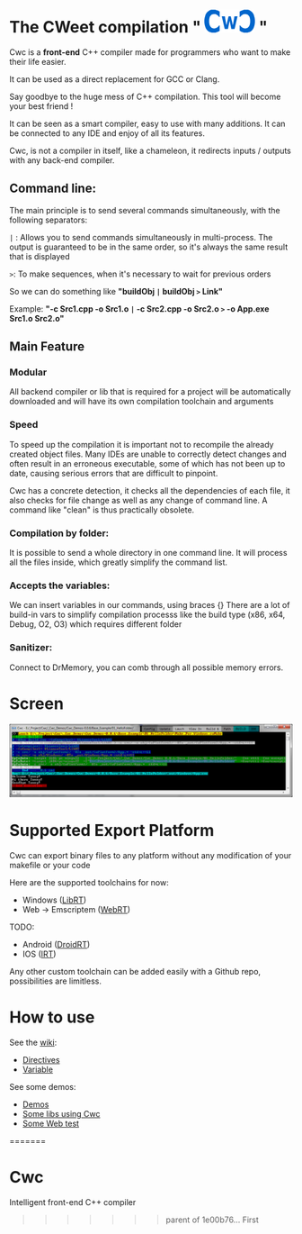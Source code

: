 
# The CWeet compilation " [![Screen Shot](Utils/Cwc_small.png)](https://github.com/Honera/Cwc/blob/master/Tools/Cwc_small.png) "

Cwc is a **front-end** C++ compiler made for programmers who want to make their life easier.

It can be used as a direct replacement for GCC or Clang.

Say goodbye to the huge mess of C++ compilation. This tool will become your best friend !

It can be seen as a smart compiler, easy to use with many additions. It can be connected to any IDE and enjoy of all its features.

Cwc, is not a compiler in itself, like a chameleon, it redirects inputs / outputs with any back-end compiler.


## Command line:

The main principle is to send several commands simultaneously, with the following separators:

`|` : Allows you to send commands simultaneously in multi-process. The output is guaranteed to be in the same order,
so it's always the same result that is displayed

`>`: To make sequences, when it's necessary to wait for previous orders

So we can do something like **"buildObj `|` buildObj `>` Link"**

Example: **"-c Src1.cpp -o Src1.o `|` -c Src2.cpp -o Src2.o `>` -o App.exe Src1.o Src2.o"**


## Main Feature

### Modular
All backend compiler or lib that is required for a project will be automatically downloaded and will have its own
compilation toolchain and arguments


### Speed
To speed up the compilation it is important not to recompile the already created object files.
Many IDEs are unable to correctly detect changes and often result in an erroneous executable, some of which has not
been up to date, causing serious errors that are difficult to pinpoint.

Cwc has a concrete detection, it checks all the dependencies of each file, it also checks for file change as well as
any change of command line. A command like "clean" is thus practically obsolete.

### Compilation by folder:
It is possible to send a whole directory in one command line. It will process all the files inside, which greatly simplify the command list.

### Accepts the variables:
We can insert variables in our commands, using braces {}
There are a lot of build-in vars to simplify compilation processs like the build type (x86, x64, Debug, O2, O3) which requires different folder

### Sanitizer:
Connect to DrMemory, you can comb through all possible memory errors.


# Screen

 [![Screen Shot](Utils/Screen.png)](https://github.com/Honera/Cwc/blob/master/Tools/Screen.png)
 
 
 # Supported Export Platform

Cwc can export binary files to any platform without any modification of your makefile or your code

Here are the supported toolchains for now:

* Windows           ([LibRT](https://github.com/VLianceTool/LibRT))
* Web -> Emscriptem ([WebRT](https://github.com/VLianceTool/WebRT))

TODO:

* Android           ([DroidRT](https://github.com/VLianceTool/DroidRT))
* IOS				([IRT](https://github.com/VLianceTool/IRT))

Any other custom toolchain can be added easily with a Github repo, possibilities are limitless.

 # How to use

See the [wiki](https://github.com/VLiance/Cwc/wiki):
* [Directives](https://github.com/VLiance/Cwc/wiki/Directives)
* [Variable](https://github.com/VLiance/Cwc/wiki/Variables)

See some demos:
* [Demos](https://github.com/VLiance/Demos)
* [Some libs using Cwc](https://github.com/cwc-lib)
* [Some Web test](https://github.com/VLiance/Cwc_Tests)

=======
# Cwc
Intelligent front-end C++ compiler
>>>>>>> parent of 1e00b76... First
